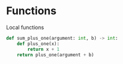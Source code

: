 # Functions

Local functions
```python
def sum_plus_one(argument: int, b) -> int:
    def plus_one(x):
        return x + 1
    return plus_one(argument + b)
```